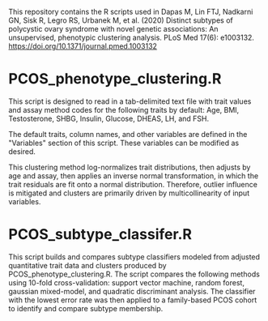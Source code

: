 This repository contains the R scripts used in Dapas M, Lin FTJ, Nadkarni GN, Sisk R, Legro RS, Urbanek M, et al. (2020) Distinct subtypes of polycystic ovary syndrome with novel genetic associations: An unsupervised, phenotypic clustering analysis. PLoS Med 17(6): e1003132. https://doi.org/10.1371/journal.pmed.1003132


# PCOS_phenotype_clustering.R
This script is designed to read in a tab-delimited text file with trait values and assay method codes for the following traits by default: Age, BMI, Testosterone, SHBG, Insulin, Glucose, DHEAS, LH, and FSH.

The default traits, column names, and other variables are defined in the "Variables" section of this script. These variables can be modified as desired. 

This clustering method log-normalizes trait distributions, then adjusts by age and assay, then applies an inverse normal transformation, in which the trait residuals are fit onto a normal distribution. Therefore, outlier influence is mitigated and clusters are primarily driven by multicollinearity of input variables.


# PCOS_subtype_classifer.R
This script builds and compares subtype classifiers modeled from adjusted quantitative trait data and clusters produced by PCOS_phenotype_clustering.R. The script compares the following methods using 10-fold cross-validation: support vector machine, random forest, gaussian mixed-model, and quadratic discriminant analysis. The classifier with the lowest error rate was then applied to a family-based PCOS cohort to identify and compare subtype membership.
